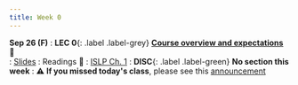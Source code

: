 ```yaml
---
title: Week 0 
---
```



**Sep 26 (F)**
: **LEC 0**{: .label .label-grey} [**Course overview and expectations**](https://podcast.ucsd.edu/watch/fa25/cogs109_b00) 🎥  
    : [Slides](https://canvas.ucsd.edu/courses/68350/files/16049114?module_item_id=2972836)
: Readings 📖 : [ISLP Ch. 1](https://www.statlearning.com/)
: **DISC**{: .label .label-green} **No section this week** 
: ⚠️ **If you missed today's class**, please see this [announcement](https://canvas.ucsd.edu/courses/68350/discussion_topics/976095?is_announcement=true)
